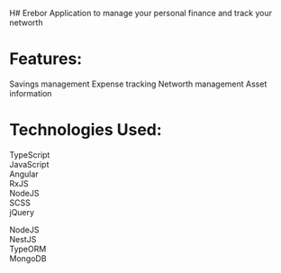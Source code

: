 H# Erebor
Application to manage your personal finance and track your networth 

# Features:
Savings management
Expense tracking
Networth management
Asset information

# Technologies Used:

TypeScript  
JavaScript  
Angular  
RxJS  
NodeJS  
SCSS  
jQuery

NodeJS  
NestJS  
TypeORM  
MongoDB  

